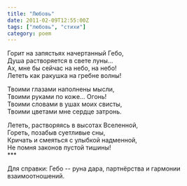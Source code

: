 ```yaml
---
title: "Любовь"
date: 2011-02-09T12:55:00Z
tags: ["любовь", "стихи"]
category: poem
---
```


Горит на запястьях начертанный Гебо,  
Душа растворяется в свете луны...   
Ах, мне бы сейчас на небо, на небо!   
Лететь как ракушка на гребне волны! 

Твоими глазами наполнены мысли,   
Твоими руками по коже... Огонь!   
Твоими словами в ушах моих свисты,   
Твоими цветами мне сердце затронь. 

Лететь, растворяясь в высотах Вселенной,   
Гореть, позабыв суетливые сны,   
Кричать и смеяться с улыбкой надменной,   
Не помня законов пустой тишины!  
\*\*\*


Для справки: Гебо -- руна дара, партнёрства и гармонии взаимоотношений.

